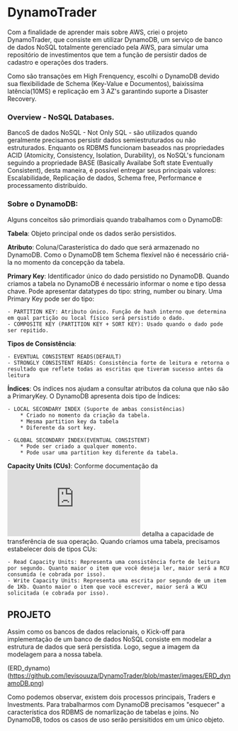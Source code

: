 # DynamoTrader


Com a finalidade de aprender mais sobre AWS, criei o projeto DynamoTrader, que consiste em utilizar DynamoDB, um serviço de banco de dados NoSQL totalmente gerenciado pela AWS, para simular uma repositório de investimentos que tem a função de persistir dados de cadastro e operações dos traders.

Como são transações em High Frenquency, escolhi o DynamoDB devido sua flexibilidade de Schema (Key-Value e Documentos), baixissíma latência(10MS) e replicação em 3 AZ's garantindo suporte a Disaster Recovery. 

### Overview - NoSQL Databases.

BancoS de dados NoSQL - Not Only SQL - são utilizados quando geralmente precisamos persistir dados semiestruturados ou não estruturados. Enquanto os RDBMS funcionam baseados nas propriedades ACID (Atomicity, Consistency, Isolation, Durability), os NoSQL's funcionam seguindo a propriedade BASE (Basically Availabe Soft state Eventually Consistent), desta maneira, é possível entregar seus principais valores: Escalabilidade, Replicação de dados, Schema free, Performance e processamento distribuído.


### Sobre o DynamoDB:

Alguns conceitos são primordiais quando trabalhamos com o DynamoDB:

**Tabela**: Objeto principal onde os dados serão persistidos.

**Atributo**: Coluna/Carasterística do dado que será armazenado no DynamoDB. Como o DynamoDB tem Schema flexível não é necessário criá-la no momento da concepção da tabela. 

**Primary Key**: Identificador único do dado persistido no DynamoDB. Quando criamos a tabela no DynamoDB é necessário informar o nome e tipo dessa chave. Pode apresentar datatypes do tipo: string, number ou binary. Uma Primary Key pode ser do tipo:

	- PARTITION KEY: Atributo único. Função de hash interno que determina em qual partição ou local físico será persistido o dado.
	- COMPOSITE KEY (PARTITION KEY + SORT KEY): Usado quando o dado pode ser repitido.

**Tipos de Consistência**:

   	- EVENTUAL CONSISTENT READS(DEFAULT)
   	- STRONGLY CONSISTENT READS: Consistência forte de leitura e retorna o resultado que reflete todas as escritas que tiveram sucesso antes da leitura

**Índices**: Os índices nos ajudam a consultar atributos da coluna que não são a PrimaryKey. O DynamoDB apresenta dois tipo de Índices:

	- LOCAL SECONDARY INDEX (Suporte de ambas consistências)
		* Criado no momento da criação da tabela.
		* Mesma partition key da tabela
		* Diferente da sort key.

	- GLOBAL SECONDARY INDEX(EVENTUAL CONSISTENT)
		* Pode ser criado a qualquer momento.
		* Pode usar uma partition key diferente da tabela.

**Capacity Units (CUs)**: Conforme documentação da ![AWS](https://docs.aws.amazon.com/amazondynamodb/latest/developerguide/HowItWorks.ReadWriteCapacityMode.html) detalha a capacidade de transferência de sua operação. Quando criamos uma tabela, precisamos estabelecer dois de tipos CUs: 

	- Read Capacity Units: Representa uma consistência forte de leitura por segundo. Quanto maior o item que você deseja ler, maior será a RCU consumida (e cobrada por isso).
	- Write Capacity Units: Representa uma escrita por segundo de um item de 1Kb. Quanto maior o item que você escrever, maior será a WCU solicitada (e cobrada por isso).


## PROJETO

Assim como os bancos de dados relacionais, o Kick-off para implementação de um banco de dados NoSQL consiste em modelar a estrutura de dados que será persistida. Logo, segue a imagem da modelagem para a nossa tabela.

(ERD_dynamo)(https://github.com/levisouuza/DynamoTrader/blob/master/images/ERD_dynamoDB.png)

Como podemos observar, existem dois processos principais, Traders e Investments. Para trabalharmos com DynamoDB precisamos "esquecer" a característica dos RDBMS de nomarlização de tabelas e joins. No DynamoDB, todos os casos de uso serão persisitidos em um único objeto.



